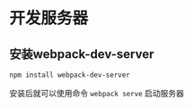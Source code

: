 # 开发服务器

## 安装webpack-dev-server
```bash
npm install webpack-dev-server
```

安装后就可以使用命令 `webpack serve` 启动服务器